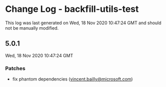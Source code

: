 # Change Log - backfill-utils-test

This log was last generated on Wed, 18 Nov 2020 10:47:24 GMT and should not be manually modified.

<!-- Start content -->

## 5.0.1

Wed, 18 Nov 2020 10:47:24 GMT

### Patches

- fix phantom dependencies (vincent.bailly@microsoft.com)
